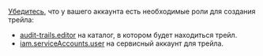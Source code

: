 [Убедитесь](../../../iam/operations/roles/get-assigned-roles.md), что у вашего аккаунта есть необходимые роли для создания трейла:

* [audit-trails.editor](../../../audit-trails/security/index.md#at-editor) на каталог, в котором будет находиться трейл.
* [iam.serviceAccounts.user](../../../iam/security/index.md#iam-serviceAccounts-user) на сервисный аккаунт для трейла.

